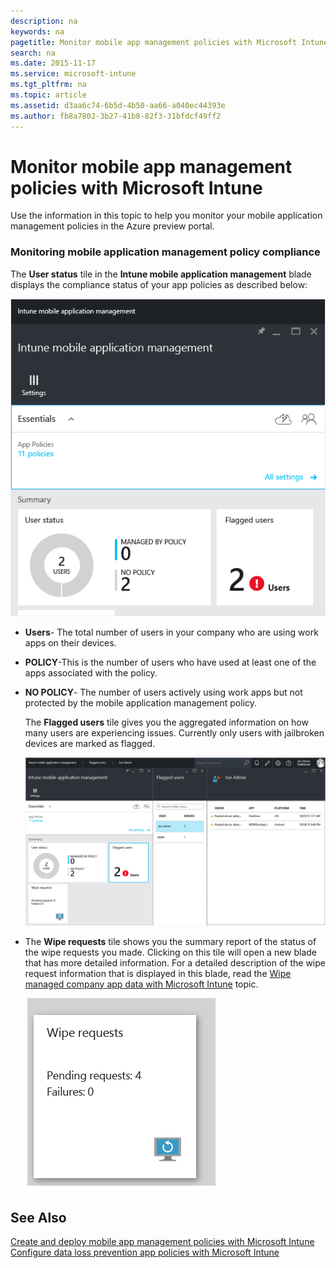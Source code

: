 ```yaml
---
description: na
keywords: na
pagetitle: Monitor mobile app management policies with Microsoft Intune
search: na
ms.date: 2015-11-17
ms.service: microsoft-intune
ms.tgt_pltfrm: na
ms.topic: article
ms.assetid: d3aa6c74-6b5d-4b50-aa66-a040ec44393e
ms.author: fb8a7802-3b27-41b8-82f3-31bfdcf49ff2
---
```

# Monitor mobile app management policies with Microsoft Intune
Use the information in this topic to help you monitor your mobile application management policies in the Azure preview portal.

### Monitoring mobile application management policy compliance
The **User status** tile in the **Intune mobile application management** blade displays the compliance status of your app policies as described below:

![](../Image/AppManagement/AzurePortal_MAM_MonitorUsers.png)

- **Users**- The total number of users in your company who are using work apps on their devices.

- **POLICY**-This is the number of users who have used at least one of the apps associated with the policy.

- **NO POLICY**- The number of users actively using work apps but not protected by the mobile application management policy.

   The **Flagged users** tile gives you the aggregated information on how many users are experiencing issues. Currently only users with jailbroken devices are marked as flagged.

   ![](../Image/AppManagement/AzurePortal_MAM_FlaggedUserDetails.png)

- The **Wipe requests** tile shows you the summary report of the status of the wipe requests you made. Clicking on this tile will open a new blade that has more detailed information. For a detailed description of the wipe request information that is displayed in this blade, read the [Wipe managed company app data with Microsoft Intune](../Topic/Wipe_managed_company_app_data_with_Microsoft_Intune.md) topic.

   ![](../Image/AppManagement/AzurePortal_MAM_WipeRequestsSummary.png)

## See Also
[Create and deploy mobile app management policies with Microsoft Intune](../Topic/Create_and_deploy_mobile_app_management_policies_with_Microsoft_Intune.md)
[Configure data loss prevention app policies with Microsoft Intune](../Topic/Configure_data_loss_prevention_app_policies_with_Microsoft_Intune.md)

